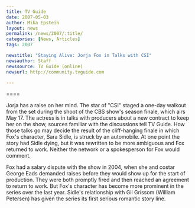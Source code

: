 ```yaml
---
title: TV Guide 
date: 2007-05-03
author: Mika Epstein
layout: news
permalink: /news/2007/:title/
categories: [News, Articles]
tags: 2007

newstitle: "Staying Alive: Jorja Fox in Talks with CSI"
newsauthor: Staff
newssource: TV Guide (online)
newsurl: http://community.tvguide.com

---
```

====

Jorja has a raise on her mind. The star of "CSI" staged a one-day walkout from the set during the shoot of the CBS show's season finale, which airs May 17. The actress is in talks with producers about a new contract to keep her on the show, sources familiar with the discussions tell TV Guide. How those talks go may decide the result of the cliff-hanging finale in which Fox's character, Sara Sidle, is struck by an automobile. At one point the story had Sidle dying, but it was rewritten to be more ambiguous and Fox returned to work. Neither the network or a spokesperson for Fox would comment.

Fox had a salary dispute with the show in 2004, when she and costar George Eads demanded raises before they would show up for the start of production. They were both promptly fired and then reached an agreement to return to work. But Fox's character has become more prominent in the series over the last year. Sidle's relationship with Gil Grissom (William Petersen) has given the series its first serious romantic story line.